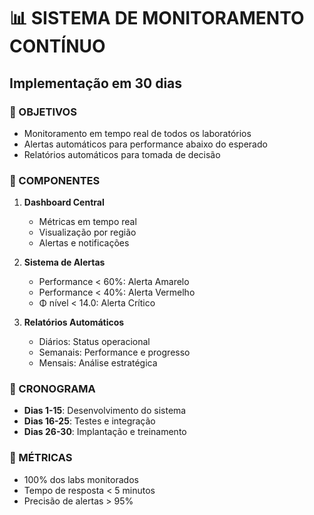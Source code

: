 # 📊 SISTEMA DE MONITORAMENTO CONTÍNUO
## Implementação em 30 dias

### 🎯 OBJETIVOS
- Monitoramento em tempo real de todos os laboratórios
- Alertas automáticos para performance abaixo do esperado
- Relatórios automáticos para tomada de decisão

### 🔧 COMPONENTES
1. **Dashboard Central**
   - Métricas em tempo real
   - Visualização por região
   - Alertas e notificações

2. **Sistema de Alertas**
   - Performance < 60%: Alerta Amarelo
   - Performance < 40%: Alerta Vermelho
   - Φ nível < 14.0: Alerta Crítico

3. **Relatórios Automáticos**
   - Diários: Status operacional
   - Semanais: Performance e progresso
   - Mensais: Análise estratégica

### 📅 CRONOGRAMA
- **Dias 1-15**: Desenvolvimento do sistema
- **Dias 16-25**: Testes e integração
- **Dias 26-30**: Implantação e treinamento

### 🎯 MÉTRICAS
- 100% dos labs monitorados
- Tempo de resposta < 5 minutos
- Precisão de alertas > 95%
